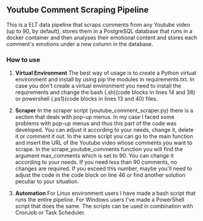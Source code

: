 ## Youtube Comment Scraping Pipeline

This is a ELT data pipeline that scraps comments from any Youtube video (up to 90, by default), stores them in a PostgreSQL database that runs in a docker container and then analyses their emotional content and stores each comment's emotions under a new column in the database.

### How to use

1) **Virtual Environment**
The best way of usage is to create a Python virtual environment and install by using pip the modules in requirements.txt. In case you don't create a virtual environment you need to install the requirements and change the bash (.sh)(code blocks in lines 14 and 38) or powershell (.ps1)(code blocks in lines 13 and 40) files. 

2) **Scraper**
In the scraper script (youtube_comment_scraper.py) there is a section that deals with pop-up menus. In my case I faced some problems with pop-up menus and thus this part of the code was developed. You can adjust it according to your needs, change it, delete it or comment it out.
In the same script you can go to the main function and insert the URL of the Youtube video whose comments you want to scrape. In the scrape_youtube_comments function you will find the argument max_comments which is set to 90. You can change it according to your needs. If you need less than 90 comments, no changes are required. If you exceed this number, maybe you'll need to adjust the code in the code block on line 46 or find another solution peculiar to your situation.

3) **Automation**
For Linux environment users I have made a bash script that runs the entire pipeline. For Windows users I've made a PowerShell script that does the same. The scripts can be used in combination with CronJob or Task Scheduler.
     

